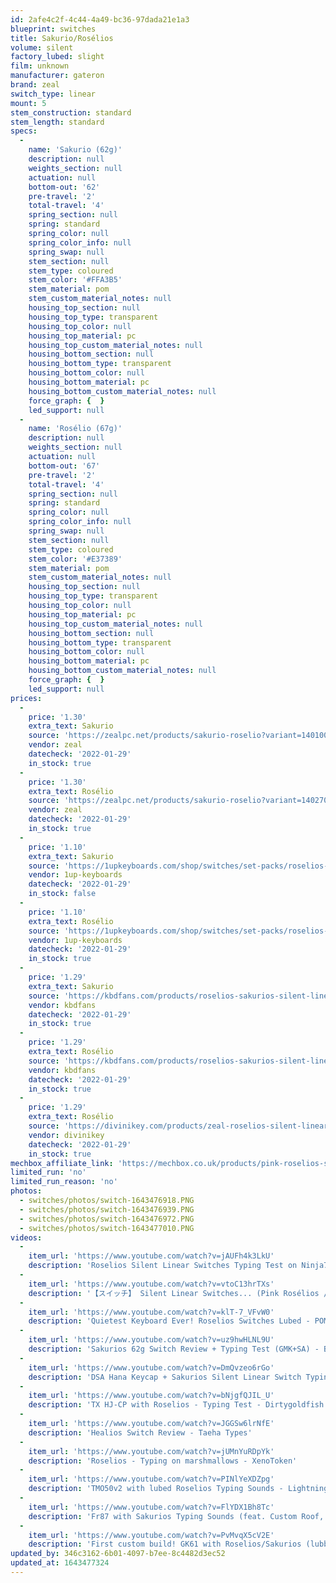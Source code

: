 ```yaml
---
id: 2afe4c2f-4c44-4a49-bc36-97dada21e1a3
blueprint: switches
title: Sakurio/Rosélios
volume: silent
factory_lubed: slight
film: unknown
manufacturer: gateron
brand: zeal
switch_type: linear
mount: 5
stem_construction: standard
stem_length: standard
specs:
  -
    name: 'Sakurio (62g)'
    description: null
    weights_section: null
    actuation: null
    bottom-out: '62'
    pre-travel: '2'
    total-travel: '4'
    spring_section: null
    spring: standard
    spring_color: null
    spring_color_info: null
    spring_swap: null
    stem_section: null
    stem_type: coloured
    stem_color: '#FFA3B5'
    stem_material: pom
    stem_custom_material_notes: null
    housing_top_section: null
    housing_top_type: transparent
    housing_top_color: null
    housing_top_material: pc
    housing_top_custom_material_notes: null
    housing_bottom_section: null
    housing_bottom_type: transparent
    housing_bottom_color: null
    housing_bottom_material: pc
    housing_bottom_custom_material_notes: null
    force_graph: {  }
    led_support: null
  -
    name: 'Rosélio (67g)'
    description: null
    weights_section: null
    actuation: null
    bottom-out: '67'
    pre-travel: '2'
    total-travel: '4'
    spring_section: null
    spring: standard
    spring_color: null
    spring_color_info: null
    spring_swap: null
    stem_section: null
    stem_type: coloured
    stem_color: '#E37389'
    stem_material: pom
    stem_custom_material_notes: null
    housing_top_section: null
    housing_top_type: transparent
    housing_top_color: null
    housing_top_material: pc
    housing_top_custom_material_notes: null
    housing_bottom_section: null
    housing_bottom_type: transparent
    housing_bottom_color: null
    housing_bottom_material: pc
    housing_bottom_custom_material_notes: null
    force_graph: {  }
    led_support: null
prices:
  -
    price: '1.30'
    extra_text: Sakurio
    source: 'https://zealpc.net/products/sakurio-roselio?variant=14010040746047'
    vendor: zeal
    datecheck: '2022-01-29'
    in_stock: true
  -
    price: '1.30'
    extra_text: Rosélio
    source: 'https://zealpc.net/products/sakurio-roselio?variant=14027011751999'
    vendor: zeal
    datecheck: '2022-01-29'
    in_stock: true
  -
    price: '1.10'
    extra_text: Sakurio
    source: 'https://1upkeyboards.com/shop/switches/set-packs/roselios-sakurios-silent-linear-switches/'
    vendor: 1up-keyboards
    datecheck: '2022-01-29'
    in_stock: false
  -
    price: '1.10'
    extra_text: Rosélio
    source: 'https://1upkeyboards.com/shop/switches/set-packs/roselios-sakurios-silent-linear-switches/'
    vendor: 1up-keyboards
    datecheck: '2022-01-29'
    in_stock: true
  -
    price: '1.29'
    extra_text: Sakurio
    source: 'https://kbdfans.com/products/roselios-sakurios-silent-linear-switches?variant=28744792277040'
    vendor: kbdfans
    datecheck: '2022-01-29'
    in_stock: true
  -
    price: '1.29'
    extra_text: Rosélio
    source: 'https://kbdfans.com/products/roselios-sakurios-silent-linear-switches?variant=28744792309808'
    vendor: kbdfans
    datecheck: '2022-01-29'
    in_stock: true
  -
    price: '1.29'
    extra_text: Rosélio
    source: 'https://divinikey.com/products/zeal-roselios-silent-linear-switches'
    vendor: divinikey
    datecheck: '2022-01-29'
    in_stock: true
mechbox_affiliate_link: 'https://mechbox.co.uk/products/pink-roselios-sakurios-switch?variant=31169253900352'
limited_run: 'no'
limited_run_reason: 'no'
photos:
  - switches/photos/switch-1643476918.PNG
  - switches/photos/switch-1643476939.PNG
  - switches/photos/switch-1643476972.PNG
  - switches/photos/switch-1643477010.PNG
videos:
  -
    item_url: 'https://www.youtube.com/watch?v=jAUFh4k3LkU'
    description: 'Roselios Silent Linear Switches Typing Test on Ninja71 - Too Much Tech'
  -
    item_url: 'https://www.youtube.com/watch?v=vtoC13hrTXs'
    description: '【スイッチ】 Silent Linear Switches... (Pink Rosélios / Sakurios) - Miraie'
  -
    item_url: 'https://www.youtube.com/watch?v=klT-7_VFvW0'
    description: 'Quietest Keyboard Ever! Roselios Switches Lubed - POM Jelly Keycaps - Too Much Tech'
  -
    item_url: 'https://www.youtube.com/watch?v=uz9hwHLNL9U'
    description: 'Sakurios 62g Switch Review + Typing Test (GMK+SA) - Barry Boards'
  -
    item_url: 'https://www.youtube.com/watch?v=DmQvzeo6rGo'
    description: 'DSA Hana Keycap + Sakurios Silent Linear Switch Typing Sounds on Fr87 Custom Keyboard - :3ildcat'
  -
    item_url: 'https://www.youtube.com/watch?v=bNjgfQJIL_U'
    description: 'TX HJ-CP with Roselios - Typing Test - Dirtygoldfish'
  -
    item_url: 'https://www.youtube.com/watch?v=JGGSw6lrNfE'
    description: 'Healios Switch Review - Taeha Types'
  -
    item_url: 'https://www.youtube.com/watch?v=jUMnYuRDpYk'
    description: 'Roselios - Typing on marshmallows - XenoToken'
  -
    item_url: 'https://www.youtube.com/watch?v=PINlYeXDZpg'
    description: 'TMO50v2 with lubed Roselios Typing Sounds - LightningXI'
  -
    item_url: 'https://www.youtube.com/watch?v=FlYDX1Bh8Tc'
    description: 'Fr87 with Sakurios Typing Sounds (feat. Custom Roof, Aliaz, Tealios) - :3ildcat'
  -
    item_url: 'https://www.youtube.com/watch?v=PvMvqX5cV2E'
    description: 'First custom build! GK61 with Roselios/Sakurios (lubbed/clipped/band-aid mod) - Abuelito'
updated_by: 346c3162-6b01-4097-b7ee-8c4482d3ec52
updated_at: 1643477324
---
```

